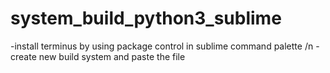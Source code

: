 # system_build_python3_sublime
-install terminus by using package control in sublime command palette
/n -create new build system and paste the file 
